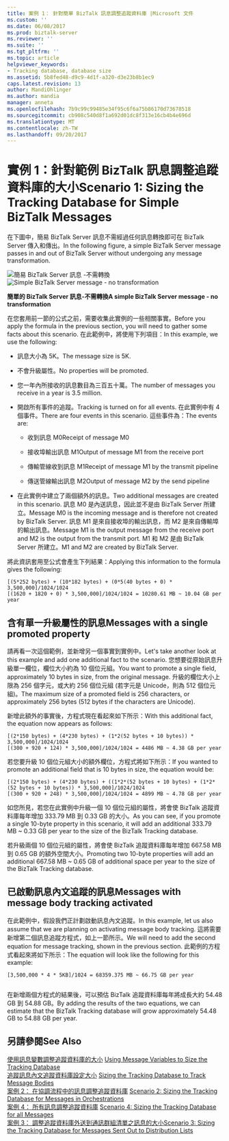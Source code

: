 ```yaml
---
title: 案例 1： 針對簡單 BizTalk 訊息調整追蹤資料庫 |Microsoft 文件
ms.custom: ''
ms.date: 06/08/2017
ms.prod: biztalk-server
ms.reviewer: ''
ms.suite: ''
ms.tgt_pltfrm: ''
ms.topic: article
helpviewer_keywords:
- Tracking database, database size
ms.assetid: 5b8fed48-d9c9-4d1f-a320-d3e23b8b1ec9
caps.latest.revision: 13
author: MandiOhlinger
ms.author: mandia
manager: anneta
ms.openlocfilehash: 7b9c99c99485e34f95c6f6a75b86170d73678518
ms.sourcegitcommit: cb908c540d8f1a692d01dc8f313e16cb4b4e696d
ms.translationtype: MT
ms.contentlocale: zh-TW
ms.lasthandoff: 09/20/2017
---
```

# <a name="scenario-1-sizing-the-tracking-database--for-simple-biztalk-messages"></a><span data-ttu-id="25671-102">實例 1：針對範例 BizTalk 訊息調整追蹤資料庫的大小</span><span class="sxs-lookup"><span data-stu-id="25671-102">Scenario 1: Sizing the Tracking Database  for Simple BizTalk Messages</span></span>
<span data-ttu-id="25671-103">在下圖中，簡易 BizTalk Server 訊息不需經過任何訊息轉換即可在 BizTalk Server 傳入和傳出。</span><span class="sxs-lookup"><span data-stu-id="25671-103">In the following figure, a simple BizTalk Server message passes in and out of BizTalk Server without undergoing any message transformation.</span></span>  
  
 <span data-ttu-id="25671-104">![簡易 BizTalk Server 訊息 &#45;不需轉換](../core/media/simple-bts-message.gif "Simple_BTS_Message")</span><span class="sxs-lookup"><span data-stu-id="25671-104">![Simple BizTalk Server message &#45; no transformation](../core/media/simple-bts-message.gif "Simple_BTS_Message")</span></span>  
  
 <span data-ttu-id="25671-105">**簡單的 BizTalk Server 訊息-不需轉換**</span><span class="sxs-lookup"><span data-stu-id="25671-105">**A simple BizTalk Server message - no transformation**</span></span>  
  
 <span data-ttu-id="25671-106">在您套用前一節的公式之前，需要收集此實例的一些相關事實。</span><span class="sxs-lookup"><span data-stu-id="25671-106">Before you apply the formula in the previous section, you will need to gather some facts about this scenario.</span></span> <span data-ttu-id="25671-107">在此範例中，將使用下列項目：</span><span class="sxs-lookup"><span data-stu-id="25671-107">In this example, we use the following:</span></span>  
  
-   <span data-ttu-id="25671-108">訊息大小為 5K。</span><span class="sxs-lookup"><span data-stu-id="25671-108">The message size is 5K.</span></span>  
  
-   <span data-ttu-id="25671-109">不會升級屬性。</span><span class="sxs-lookup"><span data-stu-id="25671-109">No properties will be promoted.</span></span>  
  
-   <span data-ttu-id="25671-110">您一年內所接收的訊息數目為三百五十萬。</span><span class="sxs-lookup"><span data-stu-id="25671-110">The number of messages you receive in a year is 3.5 million.</span></span>  
  
-   <span data-ttu-id="25671-111">開啟所有事件的追蹤。</span><span class="sxs-lookup"><span data-stu-id="25671-111">Tracking is turned on for all events.</span></span> <span data-ttu-id="25671-112">在此實例中有 4 個事件。</span><span class="sxs-lookup"><span data-stu-id="25671-112">There are four events in this scenario.</span></span> <span data-ttu-id="25671-113">這些事件為：</span><span class="sxs-lookup"><span data-stu-id="25671-113">The events are:</span></span>  
  
    -   <span data-ttu-id="25671-114">收到訊息 M0</span><span class="sxs-lookup"><span data-stu-id="25671-114">Receipt of message M0</span></span>  
  
    -   <span data-ttu-id="25671-115">接收埠輸出訊息 M1</span><span class="sxs-lookup"><span data-stu-id="25671-115">Output of message M1 from the receive port</span></span>  
  
    -   <span data-ttu-id="25671-116">傳輸管線收到訊息 M1</span><span class="sxs-lookup"><span data-stu-id="25671-116">Receipt of message M1 by the transmit pipeline</span></span>  
  
    -   <span data-ttu-id="25671-117">傳送管線輸出訊息 M2</span><span class="sxs-lookup"><span data-stu-id="25671-117">Output of message M2 by the send pipeline</span></span>  
  
-   <span data-ttu-id="25671-118">在此實例中建立了兩個額外的訊息。</span><span class="sxs-lookup"><span data-stu-id="25671-118">Two additional messages are created in this scenario.</span></span> <span data-ttu-id="25671-119">訊息 M0 是內送訊息，因此並不是由 BizTalk Server 所建立。</span><span class="sxs-lookup"><span data-stu-id="25671-119">Message M0 is the incoming message and is therefore not created by BizTalk Server.</span></span> <span data-ttu-id="25671-120">訊息 M1 是來自接收埠的輸出訊息，而 M2 是來自傳輸埠的輸出訊息。</span><span class="sxs-lookup"><span data-stu-id="25671-120">Message M1 is the output message from the receive port and M2 is the output from the transmit port.</span></span> <span data-ttu-id="25671-121">M1 和 M2 是由 BizTalk Server 所建立。</span><span class="sxs-lookup"><span data-stu-id="25671-121">M1 and M2 are created by BizTalk Server.</span></span>  
  
 <span data-ttu-id="25671-122">將此資訊套用至公式會產生下列結果：</span><span class="sxs-lookup"><span data-stu-id="25671-122">Applying this information to the formula gives the following:</span></span>  
  
```  
[(5*252 bytes) + (10*182 bytes) + (0*5(40 bytes + 0) * 3,500,000]/1024/1024  
[(1620 + 1820 + 0) * 3,500,000]/1024/1024 = 10280.61 MB ~ 10.04 GB per year  
```  
  
## <a name="messages-with-a-single-promoted-property"></a><span data-ttu-id="25671-123">含有單一升級屬性的訊息</span><span class="sxs-lookup"><span data-stu-id="25671-123">Messages with a single promoted property</span></span>  
 <span data-ttu-id="25671-124">請再看一次這個範例，並新增另一個事實到實例中。</span><span class="sxs-lookup"><span data-stu-id="25671-124">Let's take another look at this example and add one additional fact to the scenario.</span></span> <span data-ttu-id="25671-125">您想要從原始訊息升級單一欄位，欄位大小約為 10 個位元組。</span><span class="sxs-lookup"><span data-stu-id="25671-125">You want to promote a single field, approximately 10 bytes in size, from the original message.</span></span> <span data-ttu-id="25671-126">升級的欄位大小上限為 256 個字元，或大約 256 個位元組 (若字元是 Unicode，則為 512 個位元組)。</span><span class="sxs-lookup"><span data-stu-id="25671-126">The maximum size of a promoted field is 256 characters, or approximately 256 bytes (512 bytes if the characters are Unicode).</span></span>  
  
 <span data-ttu-id="25671-127">新增此額外的事實後，方程式現在看起來如下所示：</span><span class="sxs-lookup"><span data-stu-id="25671-127">With this additional fact, the equation now appears as follows:</span></span>  
  
```  
[(2*150 bytes) + (4*230 bytes) + (1*2(52 bytes + 10 bytes)) * 3,500,000]/1024/1024  
[(300 + 920 + 124) * 3,500,000]/1024/1024 = 4486 MB ~ 4.38 GB per year  
```  
  
 <span data-ttu-id="25671-128">若您要升級 10 個位元組大小的額外欄位，方程式將如下所示：</span><span class="sxs-lookup"><span data-stu-id="25671-128">If you wanted to promote an additional field that is 10 bytes in size, the equation would be:</span></span>  
  
```  
[(2*150 bytes) + (4*230 bytes) + ((1*2*(52 bytes + 10 bytes) + (1*2*(52 bytes + 10 bytes)) * 3,500,000]/1024/1024  
[(300 + 920 + 248) * 3,500,000]/1024/1024 = 4899 MB ~ 4.78 GB per year  
```  
  
 <span data-ttu-id="25671-129">如您所見，若您在此實例中升級一個 10 個位元組的屬性，將會使 BizTalk 追蹤資料庫每年增加 333.79 MB 到 0.33 GB 的大小。</span><span class="sxs-lookup"><span data-stu-id="25671-129">As you can see, if you promote a single 10-byte property in this scenario, it will add an additional 333.79 MB ~ 0.33 GB per year to the size of the BizTalk Tracking database.</span></span>  
  
 <span data-ttu-id="25671-130">若升級兩個 10 個位元組的屬性，將會使 BizTalk 追蹤資料庫每年增加 667.58 MB 到 0.65 GB 的額外空間大小。</span><span class="sxs-lookup"><span data-stu-id="25671-130">Promoting two 10-byte properties will add an additional 667.58 MB ~ 0.65 GB of additional space per year to the size of the BizTalk Tracking database.</span></span>  
  
## <a name="messages-with-message-body-tracking-activated"></a><span data-ttu-id="25671-131">已啟動訊息內文追蹤的訊息</span><span class="sxs-lookup"><span data-stu-id="25671-131">Messages with message body tracking activated</span></span>  
 <span data-ttu-id="25671-132">在此範例中，假設我們正計劃啟動訊息內文追蹤。</span><span class="sxs-lookup"><span data-stu-id="25671-132">In this example, let us also assume that we are planning on activating message body tracking.</span></span> <span data-ttu-id="25671-133">這將需要新增第二個訊息追蹤方程式，如上一節所示。</span><span class="sxs-lookup"><span data-stu-id="25671-133">We will need to add the second equation for message tracking, shown in the previous section.</span></span> <span data-ttu-id="25671-134">此範例的方程式看起來將如下所示：</span><span class="sxs-lookup"><span data-stu-id="25671-134">The equation will look like the following for this example:</span></span>  
  
```  
[3,500,000 * 4 * 5KB]/1024 = 68359.375 MB ~ 66.75 GB per year  
  
```  
  
 <span data-ttu-id="25671-135">在新增兩個方程式的結果後，可以預估 BizTalk 追蹤資料庫每年將成長大約 54.48 GB 到 54.88 GB。</span><span class="sxs-lookup"><span data-stu-id="25671-135">By adding the results of the two equations, we can estimate that the BizTalk Tracking database will grow approximately 54.48 GB to 54.88 GB per year.</span></span>  
  
## <a name="see-also"></a><span data-ttu-id="25671-136">另請參閱</span><span class="sxs-lookup"><span data-stu-id="25671-136">See Also</span></span>  
 <span data-ttu-id="25671-137">[使用訊息變數調整追蹤資料庫的大小](../core/using-message-variables-to-size-the-tracking-database.md) </span><span class="sxs-lookup"><span data-stu-id="25671-137">[Using Message Variables to Size the Tracking Database](../core/using-message-variables-to-size-the-tracking-database.md) </span></span>  
 <span data-ttu-id="25671-138">[追蹤訊息內文追蹤資料庫設定大小](../core/sizing-the-tracking-database-to-track-message-bodies.md) </span><span class="sxs-lookup"><span data-stu-id="25671-138">[Sizing the Tracking Database to Track Message Bodies](../core/sizing-the-tracking-database-to-track-message-bodies.md) </span></span>  
 <span data-ttu-id="25671-139">[案例 2： 在協調流程中的訊息調整追蹤資料庫](../core/scenario-2-sizing-the-tracking-database-for-messages-in-orchestrations.md) </span><span class="sxs-lookup"><span data-stu-id="25671-139">[Scenario 2: Sizing the Tracking Database  for Messages in Orchestrations](../core/scenario-2-sizing-the-tracking-database-for-messages-in-orchestrations.md) </span></span>  
 <span data-ttu-id="25671-140">[案例 4： 所有訊息調整追蹤資料庫](../core/scenario-4-sizing-the-tracking-database-for-all-messages.md) </span><span class="sxs-lookup"><span data-stu-id="25671-140">[Scenario 4: Sizing the Tracking Database for all Messages](../core/scenario-4-sizing-the-tracking-database-for-all-messages.md) </span></span>  
 [<span data-ttu-id="25671-141">案例 3： 調整追蹤資料庫外送到通訊群組清單之訊息的大小</span><span class="sxs-lookup"><span data-stu-id="25671-141">Scenario 3: Sizing the Tracking Database  for Messages Sent Out to Distribution Lists</span></span>](../core/scenario-3-size-the-tracking-database-for-messages-sent-to-distribution-lists.md)